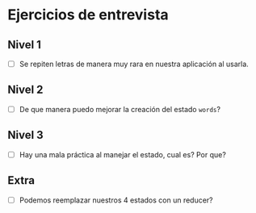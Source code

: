 # Ejercicios de entrevista

## Nivel 1
- [ ] Se repiten letras de manera muy rara en nuestra aplicación al usarla.

## Nivel 2
- [ ] De que manera puedo mejorar la creación del estado `words`?

## Nivel 3
- [ ] Hay una mala práctica al manejar el estado, cual es? Por que?

## Extra
- [ ] Podemos reemplazar nuestros 4 estados con un reducer?
